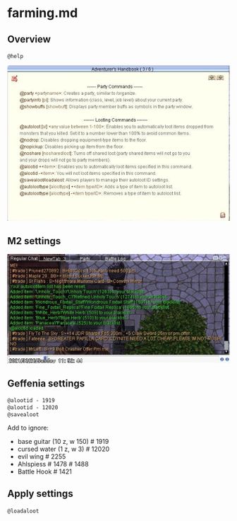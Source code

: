 # farming.md

## Overview

```
@help
```

![adv handbook aloot](img/aloot.jpg)

## M2 settings

![aloot m2](img/aloot-m2.jpg)

## Geffenia settings

```
@alootid - 1919
@alootid - 12020
@savealoot
```

Add to ignore:
- base guitar (10 z, w 150) # 1919
- cursed water (1 z, w 3) # 12020
- evil wing # 2255
- Ahlspiess # 1478 # 1488
- Battle Hook # 1421

## Apply settings

```
@loadaloot
```
